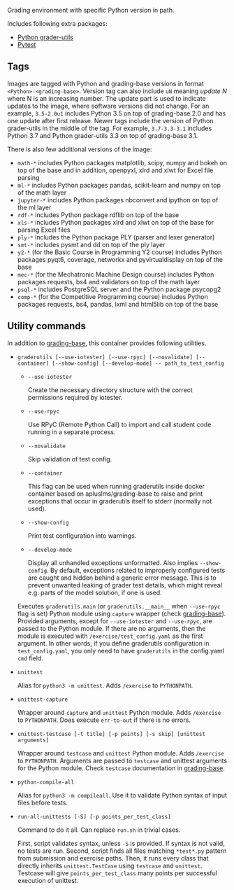 Grading environment with specific Python version in path.

Includes following extra packages:

 * [Python grader-utils](https://github.com/apluslms/python-grader-utils)
 * [Pytest](https://docs.pytest.org/en/stable/)

Tags
----

Images are tagged with Python and grading-base versions in format `<Python>-<grading-base>`.
Version tag can also include `uN` meaning _update N_ where N is an increasing number.
The update part is used to indicate updates to the image, where software versions did not change.
For an example, `3.5-2.0u1` includes Python 3.5 on top of grading-base 2.0 and has one update after first release.
Newer tags include the version of Python grader-utils in the middle of the tag.
For example, `3.7-3.3-3.1` includes Python 3.7 and Python grader-utils 3.3 on top of grading-base 3.1.

There is also few additional versions of the image:

 * `math-*` includes Python packages matplotlib, scipy, numpy and bokeh on top of the base and in addition, openpyxl, xlrd and xlwt for Excel file parsing
 * `ml-*` includes Python packages pandas, scikit-learn and numpy on top of the math layer
 * `jupyter-*` includes Python packages nbconvert and ipython on top of the ml layer
 * `rdf-*` includes Python package rdflib on top of the base
 * `xls-*` includes Python packages xlrd and xlwt on top of the base for parsing Excel files
 * `ply-*` includes the Python package PLY (parser and lexer generator)
 * `smt-*` includes pysmt and dd on top of the ply layer
 * `y2-*` (for the Basic Course in Programming Y2 course) includes Python packages pyqt6, coverage, networkx and pyvirtualdisplay on top of the base
 * `mec-*` (for the Mechatronic Machine Design course) includes Python packages requests, bs4 and validators
   on top of the math layer
 * `psql-*` includes PostgreSQL server and the Python package psycopg2
 * `comp-*` (for the Competitive Programming course) includes Python packages requests, bs4, pandas, lxml and html5lib
   on top of the base


Utility commands
----------------

In addition to [grading-base](https://github.com/apluslms/grading-base), this container provides following utilities.

* `graderutils [--use-iotester] [--use-rpyc] [--novalidate] [--container] [--show-config] [--develop-mode] -- path_to_test_config`
  * `--use-iotester`

    Create the necessary directory structure with the correct permissions required by iotester.
  * `--use-rpyc`

    Use RPyC (Remote Python Call) to import and call student code running in a separate process.
  * `--novalidate`

    Skip validation of test config.
  * `--container`

    This flag can be used when running graderutils inside docker container based on apluslms/grading-base to raise and print exceptions that occur in graderutils itself to stderr (normally not used).
  * `--show-config`

    Print test configuration into warnings.
  * `--develop-mode`

    Display all unhandled exceptions unformatted.
    Also implies `--show-config`.
    By default, exceptions related to improperly configured tests are caught and hidden behind a generic error message.
    This is to prevent unwanted leaking of grader test details, which might reveal e.g. parts of the model solution, if one is used.

  Executes `graderutils.main` (or `graderutils.__main__` when `--use-rpyc` flag is set) Python module using `capture` wrapper (check [grading-base](https://github.com/apluslms/grading-base)).
  Provided arguments, except for `--use-iotester` and `--use-rpyc`, are passed to the Python module.
  If there are no arguments, then the module is executed with `/exercise/test_config.yaml` as the first argument.
  In other words, if you define graderutils configuration in `test_config.yaml`, you only need to have `graderutils` in the config.yaml `cmd` field.

* `unittest`

    Alias for `python3 -m unittest`.
    Adds `/exercise` to `PYTHONPATH`.

* `unittest-capture`

    Wrapper around `capture` and `unittest` Python module.
    Adds `/exercise` to `PYTHONPATH`.
    Does execute `err-to-out` if there is no errors.

* `unittest-testcase [-t title] [-p points] [-s skip] [unittest arguments]`

    Wrapper around `testcase` and `unittest` Python module.
    Adds `/exercise` to `PYTHONPATH`.
    Arguments are passed to `testcase` and unittest arguments for the Python module.
    Check `testcase` documentation in [grading-base](https://github.com/apluslms/grading-base).

* `python-compile-all`

    Alias for `python3 -m compileall`.
    Use it to validate Python syntax of input files before tests.

* `run-all-unittests [-S] [-p points_per_test_class]`

    Command to do it all.
    Can replace `run.sh` in trivial cases.

    First, script validates syntax, unless `-S` is provided.
    If syntax is not valid, no tests are run.
    Second, script finds all files matching `*test*.py` pattern from submission and exercise paths.
    Then, it runs every class that directly inherits `unittest.TestCase` using `testcase` and `unittest`.
    Testcase will give `points_per_test_class` many points per successful execution of unittest.
